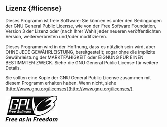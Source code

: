 ## Lizenz {#license}

Dieses Programm ist freie Software: Sie können es unter den Bedingungen der GNU General Public License, wie von der Free Software Foundation, Version 3 der Lizenz oder \(nach Ihrer Wahl\) jeder neueren veröffentlichten Version, weiterverbreiten und/oder modifizieren.

Dieses Programm wird in der Hoffnung, dass es nützlich sein wird, aber OHNE JEDE GEWÄHRLEISTUNG, bereitgestellt; sogar ohne die implizite Gewährleistung der MARKTFÄHIGKEIT oder EIGNUNG FÜR EINEN BESTIMMTEN ZWECK. Siehe die GNU General Public License für weitere Details.

Sie sollten eine Kopie der GNU General Public License zusammen mit diesem Programm erhalten haben. Wenn nicht, siehe [http://www.gnu.org/licenses](http://www.gnu.org/licenses/).

![GPL V3](../images/gpl-v3-logo.jpg)
